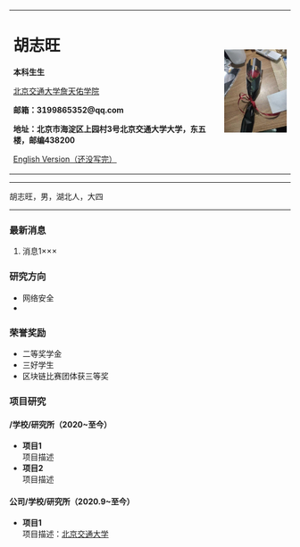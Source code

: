 <div>
<table border="0">
  <tr>
    <td width="75%">
      <h1>胡志旺</h1>
      <p><b>本科生生</b></p>
      <p><a href="https://zhantianyou.bjtu.edu.cn/" >北京交通大学詹天佑学院</a></p>
      <p><b>邮箱：3199865352@qq.com</b></p>
      <p><b>地址：北京市海淀区上园村3号北京交通大学大学，东五楼，邮编438200</b></p>
      <p><a href="/index-en.html">English Version（还没写完）</a></p>
    </td>
    <td width="25%">
      <img src="/hzw.jpg" width="100%">
    </td>
  </tr>
</table>
</div>

---

胡志旺，男，湖北人，大四

---

### 最新消息
1. 消息1×××

### 研究方向
- 网络安全
- 

### 荣誉奖励
- 二等奖学金
- 三好学生
- 区块链比赛团体获三等奖

### 项目研究
#### /学校/研究所（2020~至今）
- **项目1**  
项目描述
- **项目2**  
项目描述

#### 公司/学校/研究所（2020.9~至今）
- **项目1**  
项目描述：[北京交通大学](https://www.bjtu.edu.cn/)
